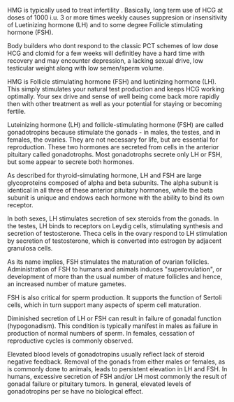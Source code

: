 HMG is typically used to treat infertility . Basically, long term use of HCG at doses of 1000 i.u. 3 or more times weekly causes suppresion or insensitivity of Luetinizing hormone (LH) and to some degree Follicle stimulating hormone (FSH).

Body builders who dont respond to the classic PCT schemes of low dose HCG and clomid for a few weeks will definitley have a hard time with recovery and may encounter depression, a lacking sexual drive, low testicular weight along with low semen/sperm volume.

HMG is Follicle stimulating hormone (FSH) and luetinizing hormone (LH). This simply stimulates your natural test production and keeps HCG working optimally. Your sex drive and sense of well being come back more rapidly then with other treatment as well as your potential for staying or becoming fertile.

Luteinizing hormone (LH) and follicle-stimulating hormone (FSH) are called gonadotropins because stimulate the gonads - in males, the testes, and in females, the ovaries. They are not necessary for life, but are essential for reproduction. These two hormones are secreted from cells in the anterior pituitary called gonadotrophs. Most gonadotrophs secrete only LH or FSH, but some appear to secrete both hormones.

As described for thyroid-simulating hormone, LH and FSH are large glycoproteins composed of alpha and beta subunits. The alpha subunit is identical in all three of these anterior pituitary hormones, while the beta subunit is unique and endows each hormone with the ability to bind its own receptor.

In both sexes, LH stimulates secretion of sex steroids from the gonads. In the testes, LH binds to receptors on Leydig cells, stimulating synthesis and secretion of testosterone. Theca cells in the ovary respond to LH stimulation by secretion of testosterone, which is converted into estrogen by adjacent granulosa cells.

As its name implies, FSH stimulates the maturation of ovarian follicles. Administration of FSH to humans and animals induces "superovulation", or development of more than the usual number of mature follicles and hence, an increased number of mature gametes.

FSH is also critical for sperm production. It supports the function of Sertoli cells, which in turn support many aspects of sperm cell maturation.

Diminished secretion of LH or FSH can result in failure of gonadal function (hypogonadism). This condition is typically manifest in males as failure in production of normal numbers of sperm. In females, cessation of reproductive cycles is commonly observed.

Elevated blood levels of gonadotropins usually reflect lack of steroid negative feedback. Removal of the gonads from either males or females, as is commonly done to animals, leads to persistent elevation in LH and FSH. In humans, excessive secretion of FSH and/or LH most commonly the result of gonadal failure or pituitary tumors. In general, elevated levels of gonadotropins per se have no biological effect.